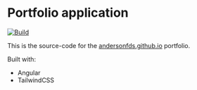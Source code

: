 # Portfolio application

[![Build](https://github.com/andersonfds/portfolio/actions/workflows/main.yml/badge.svg)](https://github.com/andersonfds/portfolio/actions/workflows/main.yml)

This is the source-code for the [andersonfds.github.io](https://andersonfds.github.io) portfolio.

Built with:

- Angular
- TailwindCSS
